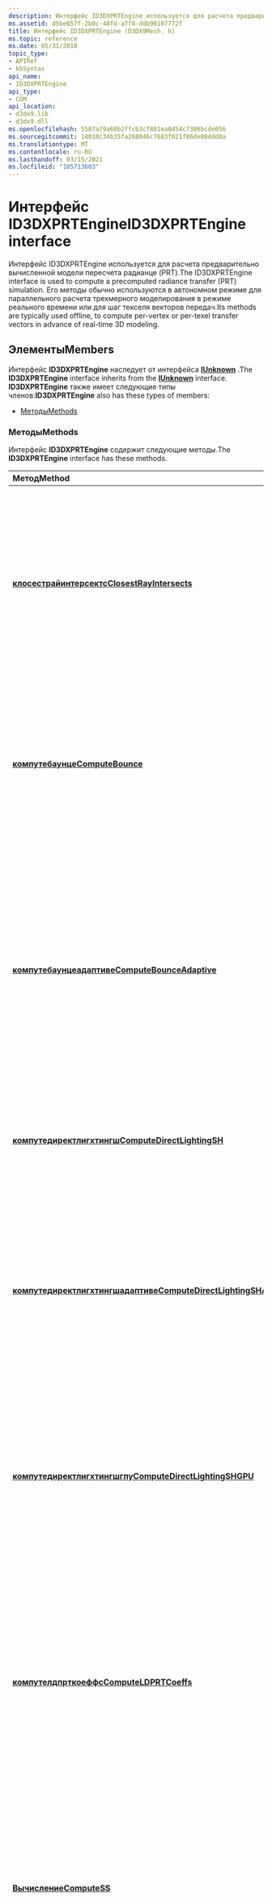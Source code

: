 ```yaml
---
description: Интерфейс ID3DXPRTEngine используется для расчета предварительно вычисленной модели пересчета радианце (PRT). Его методы обычно используются в автономном режиме для параллельного расчета трехмерного моделирования в режиме реального времени или для шаг текселя векторов передач.
ms.assetid: d5be657f-2b0c-48fd-a7f0-ddb90107772f
title: Интерфейс ID3DXPRTEngine (D3DX9Mesh. h)
ms.topic: reference
ms.date: 05/31/2018
topic_type:
- APIRef
- kbSyntax
api_name:
- ID3DXPRTEngine
api_type:
- COM
api_location:
- d3dx9.lib
- d3dx9.dll
ms.openlocfilehash: 5507a79a60b2ffcb3cf801ea0454c7306bcde056
ms.sourcegitcommit: 14010c34b35fa268046c7683f021f86de08ddd0a
ms.translationtype: MT
ms.contentlocale: ru-RU
ms.lasthandoff: 03/15/2021
ms.locfileid: "105713603"
---
```

# <a name="id3dxprtengine-interface"></a><span data-ttu-id="76c0e-104">Интерфейс ID3DXPRTEngine</span><span class="sxs-lookup"><span data-stu-id="76c0e-104">ID3DXPRTEngine interface</span></span>

<span data-ttu-id="76c0e-105">Интерфейс ID3DXPRTEngine используется для расчета предварительно вычисленной модели пересчета радианце (PRT).</span><span class="sxs-lookup"><span data-stu-id="76c0e-105">The ID3DXPRTEngine interface is used to compute a precomputed radiance transfer (PRT) simulation.</span></span> <span data-ttu-id="76c0e-106">Его методы обычно используются в автономном режиме для параллельного расчета трехмерного моделирования в режиме реального времени или для шаг текселя векторов передач.</span><span class="sxs-lookup"><span data-stu-id="76c0e-106">Its methods are typically used offline, to compute per-vertex or per-texel transfer vectors in advance of real-time 3D modeling.</span></span>

## <a name="members"></a><span data-ttu-id="76c0e-107">Элементы</span><span class="sxs-lookup"><span data-stu-id="76c0e-107">Members</span></span>

<span data-ttu-id="76c0e-108">Интерфейс **ID3DXPRTEngine** наследует от интерфейса [**IUnknown**](/windows/win32/api/unknwn/nn-unknwn-iunknown) .</span><span class="sxs-lookup"><span data-stu-id="76c0e-108">The **ID3DXPRTEngine** interface inherits from the [**IUnknown**](/windows/win32/api/unknwn/nn-unknwn-iunknown) interface.</span></span> <span data-ttu-id="76c0e-109">**ID3DXPRTEngine** также имеет следующие типы членов:</span><span class="sxs-lookup"><span data-stu-id="76c0e-109">**ID3DXPRTEngine** also has these types of members:</span></span>

-   [<span data-ttu-id="76c0e-110">Методы</span><span class="sxs-lookup"><span data-stu-id="76c0e-110">Methods</span></span>](#methods)

### <a name="methods"></a><span data-ttu-id="76c0e-111">Методы</span><span class="sxs-lookup"><span data-stu-id="76c0e-111">Methods</span></span>

<span data-ttu-id="76c0e-112">Интерфейс **ID3DXPRTEngine** содержит следующие методы.</span><span class="sxs-lookup"><span data-stu-id="76c0e-112">The **ID3DXPRTEngine** interface has these methods.</span></span>



| <span data-ttu-id="76c0e-113">Метод</span><span class="sxs-lookup"><span data-stu-id="76c0e-113">Method</span></span>                                                                                     | <span data-ttu-id="76c0e-114">Описание</span><span class="sxs-lookup"><span data-stu-id="76c0e-114">Description</span></span>                                                                                                                                                                                                                                                                                                                                                                                                                                                                        |
|:-------------------------------------------------------------------------------------------|:-----------------------------------------------------------------------------------------------------------------------------------------------------------------------------------------------------------------------------------------------------------------------------------------------------------------------------------------------------------------------------------------------------------------------------------------------------------------------------------|
| [<span data-ttu-id="76c0e-115">**клосестрайинтерсектс**</span><span class="sxs-lookup"><span data-stu-id="76c0e-115">**ClosestRayIntersects**</span></span>](id3dxprtengine--closestrayintersects.md)                       | <span data-ttu-id="76c0e-116">Использует эффективную трассировку лучей в предварительно вычисленном моделировании радианце (PRT), чтобы определить, пересекаются ли луч с сеткой.</span><span class="sxs-lookup"><span data-stu-id="76c0e-116">Uses efficient ray-tracing in precomputed radiance transfer (PRT) simulations to determine whether a ray intersects a mesh.</span></span> <span data-ttu-id="76c0e-117">Если пересечение обнаружено, метод возвращает индекс ближайшей грани сетки, которая достигнута лучом, и координатами барицентрик точки пересечения.</span><span class="sxs-lookup"><span data-stu-id="76c0e-117">If an intersection is found, the method returns the index of the closest mesh face hit by the ray and the barycentric coordinates of the intersection point.</span></span><br/>                                                                                                                                                                                |
| [<span data-ttu-id="76c0e-118">**компутебаунце**</span><span class="sxs-lookup"><span data-stu-id="76c0e-118">**ComputeBounce**</span></span>](id3dxprtengine--computebounce.md)                                     | <span data-ttu-id="76c0e-119">Выполняет вычисление исходного радианцеа, полученного на основе одного отскока с переходом.</span><span class="sxs-lookup"><span data-stu-id="76c0e-119">Computes the source radiance resulting from a single bounce of interreflected light.</span></span> <span data-ttu-id="76c0e-120">Этот метод можно использовать для любой освещенной сцены, включая модель предварительно вычисленных радианце (PRT) на основе сферического гармонического (SH).</span><span class="sxs-lookup"><span data-stu-id="76c0e-120">This method can be used for any lit scene, including a spherical harmonic (SH)-based precomputed radiance transfer (PRT) model.</span></span><br/>                                                                                                                                                                                                                                                    |
| [<span data-ttu-id="76c0e-121">**компутебаунцеадаптиве**</span><span class="sxs-lookup"><span data-stu-id="76c0e-121">**ComputeBounceAdaptive**</span></span>](id3dxprtengine--computebounceadaptive.md)                     | <span data-ttu-id="76c0e-122">Выполняет вычисление исходного радианцеа, полученного на основе одного отскока с переходом на использование адаптивной выборки.</span><span class="sxs-lookup"><span data-stu-id="76c0e-122">Computes the source radiance resulting from a single bounce of interreflected light, using adaptive sampling.</span></span> <span data-ttu-id="76c0e-123">Этот метод создает новые вершины и грани в сети для более точного приближения к предварительно вычисленному сигналу передачи радианце (PRT).</span><span class="sxs-lookup"><span data-stu-id="76c0e-123">This method generates new vertices and faces on the mesh to more accurately approximate the precomputed radiance transfer (PRT) signal.</span></span> <span data-ttu-id="76c0e-124">Этот метод можно использовать для любой освещенной сцены, включая модель PRT на основе сферического гармонического (SH).</span><span class="sxs-lookup"><span data-stu-id="76c0e-124">This method can be used for any lit scene, including a spherical harmonic (SH)-based PRT model.</span></span><br/>                                                                                                                   |
| [<span data-ttu-id="76c0e-125">**компутедиректлигхтингш**</span><span class="sxs-lookup"><span data-stu-id="76c0e-125">**ComputeDirectLightingSH**</span></span>](id3dxprtengine--computedirectlightingsh.md)                 | <span data-ttu-id="76c0e-126">Вычисление вклада прямого освещения в трехмерные объекты, в которых источник радианце представляется приблизительно в виде аппроксимации (SH).</span><span class="sxs-lookup"><span data-stu-id="76c0e-126">Computes the direct lighting contribution to 3D objects where the source radiance is represented by a spherical harmonic (SH) approximation.</span></span><br/>                                                                                                                                                                                                                                                                                                                            |
| [<span data-ttu-id="76c0e-127">**компутедиректлигхтингшадаптиве**</span><span class="sxs-lookup"><span data-stu-id="76c0e-127">**ComputeDirectLightingSHAdaptive**</span></span>](id3dxprtengine--computedirectlightingshadaptive.md) | <span data-ttu-id="76c0e-128">Вычисление вклада прямого освещения в трехмерные объекты, в которых источник радианце представлен аппроксимацией (SH) с использованием адаптивной выборки.</span><span class="sxs-lookup"><span data-stu-id="76c0e-128">Computes the direct lighting contribution to 3D objects where the source radiance is represented by a spherical harmonic (SH) approximation, using adaptive sampling.</span></span> <span data-ttu-id="76c0e-129">Этот метод создает новые вершины и грани в сети для более точного приближения к предварительно вычисленному сигналу передачи радианце (PRT).</span><span class="sxs-lookup"><span data-stu-id="76c0e-129">This method generates new vertices and faces on the mesh to more accurately approximate the precomputed radiance transfer (PRT) signal.</span></span><br/>                                                                                                                                                           |
| [<span data-ttu-id="76c0e-130">**компутедиректлигхтингшгпу**</span><span class="sxs-lookup"><span data-stu-id="76c0e-130">**ComputeDirectLightingSHGPU**</span></span>](id3dxprtengine--computedirectlightingshgpu.md)           | <span data-ttu-id="76c0e-131">Использует графический процессор для расчета вклада прямого освещения в трехмерные объекты, в которых исходный радианце представлен аппроксимацией по негармоническому излучению (SH).</span><span class="sxs-lookup"><span data-stu-id="76c0e-131">Uses the GPU to compute the direct lighting contribution to 3D objects where the source radiance is represented by a spherical harmonic (SH) approximation.</span></span> <span data-ttu-id="76c0e-132">Вычисление освещения в GPU обычно выполняется гораздо быстрее, чем в ЦП.</span><span class="sxs-lookup"><span data-stu-id="76c0e-132">Computing the lighting on the GPU will generally be much faster than on the CPU.</span></span><br/>                                                                                                                                                                                                                            |
| [<span data-ttu-id="76c0e-133">**компутелдпрткоеффс**</span><span class="sxs-lookup"><span data-stu-id="76c0e-133">**ComputeLDPRTCoeffs**</span></span>](id3dxprtengine--computeldprtcoeffs.md)                           | <span data-ttu-id="76c0e-134">Выполняет вычисление локально-определяемых предварительно вычисляемых радианценых перенаправлений (ЛДПРТ), относящихся к образцу обычных векторов, чтобы избежать ошибок с наименьшими квадратами по отношению к входным [**ID3DXPRTBuffer**](id3dxprtbuffer.md) данным.</span><span class="sxs-lookup"><span data-stu-id="76c0e-134">Computes locally-deformable precomputed radiance transfer (LDPRT) coefficients relative to per-sample normal vectors to minimize the least-squares error with respect to input [**ID3DXPRTBuffer**](id3dxprtbuffer.md) data.</span></span> <span data-ttu-id="76c0e-135">Эти коэффициенты можно использовать с обложками или преобразованными векторами, чтобы моделировать глобальные эффекты для динамических объектов.</span><span class="sxs-lookup"><span data-stu-id="76c0e-135">These coefficients can be used with skinned or transformed normal vectors to model global effects on dynamic objects.</span></span><br/>                                                                                                                     |
| [<span data-ttu-id="76c0e-136">**Вычисление**</span><span class="sxs-lookup"><span data-stu-id="76c0e-136">**ComputeSS**</span></span>](id3dxprtengine--computess.md)                                             | <span data-ttu-id="76c0e-137">Выполняет вычисление исходного радианцеа, полученного из рассеивания подповерхности, с помощью свойств материала, заданных [**ID3DXPRTEngine:: сетмешматериалс**](id3dxprtengine--setmeshmaterials.md).</span><span class="sxs-lookup"><span data-stu-id="76c0e-137">Computes the source radiance resulting from subsurface scattering, using material properties set by [**ID3DXPRTEngine::SetMeshMaterials**](id3dxprtengine--setmeshmaterials.md).</span></span> <span data-ttu-id="76c0e-138">Этот метод можно использовать только для материалов, определенных для вершины в объекте сетки.</span><span class="sxs-lookup"><span data-stu-id="76c0e-138">This method can be used only for materials defined per-vertex in a mesh object.</span></span><br/>                                                                                                                                                                                                       |
| [<span data-ttu-id="76c0e-139">**компутессадаптиве**</span><span class="sxs-lookup"><span data-stu-id="76c0e-139">**ComputeSSAdaptive**</span></span>](id3dxprtengine--computessadaptive.md)                             | <span data-ttu-id="76c0e-140">Вычисление вектора перемещения, который сопоставляет источник радианце для выхода из радианце, полученного из рассеивания подповерхности, использование адаптивных свойств выборки и материала, заданных [**ID3DXPRTEngine:: сетмешматериалс**](id3dxprtengine--setmeshmaterials.md).</span><span class="sxs-lookup"><span data-stu-id="76c0e-140">Computes a transfer vector that maps source radiance to exit radiance resulting from subsurface scattering, using adaptive sampling and material properties set by [**ID3DXPRTEngine::SetMeshMaterials**](id3dxprtengine--setmeshmaterials.md).</span></span> <span data-ttu-id="76c0e-141">Метод создает новые вершины и грани в сети для более точного приближения к предварительно вычисленному сигналу передачи радианце (PRT).</span><span class="sxs-lookup"><span data-stu-id="76c0e-141">The method generates new vertices and faces on the mesh to more accurately approximate the precomputed radiance transfer (PRT) signal.</span></span> <span data-ttu-id="76c0e-142">Этот метод можно использовать только для материалов, определенных для вершины в объекте сетки.</span><span class="sxs-lookup"><span data-stu-id="76c0e-142">This method can be used only for materials defined per-vertex in a mesh object.</span></span><br/> |
| [<span data-ttu-id="76c0e-143">**компутесурфсамплесбаунце**</span><span class="sxs-lookup"><span data-stu-id="76c0e-143">**ComputeSurfSamplesBounce**</span></span>](id3dxprtengine--computesurfsamplesbounce.md)               | <span data-ttu-id="76c0e-144">Выполняет вычисление предварительно вычисленных радианце передач (PRT) для произвольной точки (и обычного вектора).</span><span class="sxs-lookup"><span data-stu-id="76c0e-144">Computes precomputed radiance transfer (PRT) samples for an arbitrary point (and normal vector).</span></span><br/>                                                                                                                                                                                                                                                                                                                                                                        |
| [<span data-ttu-id="76c0e-145">**компутесурфсамплесдиректш**</span><span class="sxs-lookup"><span data-stu-id="76c0e-145">**ComputeSurfSamplesDirectSH**</span></span>](id3dxprtengine--computesurfsamplesdirectsh.md)           | <span data-ttu-id="76c0e-146">Выполняет вычисление, в произвольных точках, не применяя сетку, вектор перемещения, который сопоставляет исходный радианце (представленный приблизительно гармонической (SH) аппроксимацию) для выхода из радианце.</span><span class="sxs-lookup"><span data-stu-id="76c0e-146">Computes, at an arbitrary point not on a mesh, a transfer vector that maps source radiance (represented by a spherical harmonic (SH) approximation) to exit radiance.</span></span><br/>                                                                                                                                                                                                                                                                                                   |
| [<span data-ttu-id="76c0e-147">**компутеволумесамплес**</span><span class="sxs-lookup"><span data-stu-id="76c0e-147">**ComputeVolumeSamples**</span></span>](id3dxprtengine--computevolumesamples.md)                       | <span data-ttu-id="76c0e-148">Выдает проекцию прямого освещения, полученного от предыдущего света, в виде векторов, представляющих собой сферическую гармонию (SH), которые представляют радианце инцидентов в указанных местах.</span><span class="sxs-lookup"><span data-stu-id="76c0e-148">Computes a projection of the direct lighting from the previous light bounce into spherical harmonic (SH) basis vectors that represent incident radiance at specified locations.</span></span><br/>                                                                                                                                                                                                                                                                                         |
| [<span data-ttu-id="76c0e-149">**компутеволумесамплесдиректш**</span><span class="sxs-lookup"><span data-stu-id="76c0e-149">**ComputeVolumeSamplesDirectSH**</span></span>](id3dxprtengine--computevolumesamplesdirectsh.md)       | <span data-ttu-id="76c0e-150">Выполняет проекцию неудаленного освещения на основе географических (SH) векторов, представляющих радианце инцидентов в указанных местах.</span><span class="sxs-lookup"><span data-stu-id="76c0e-150">Computes a projection of distant lighting into spherical harmonic (SH) basis vectors that represent incident radiance at specified locations.</span></span><br/>                                                                                                                                                                                                                                                                                                                           |
| [<span data-ttu-id="76c0e-151">**екстрактпервертексалбедо**</span><span class="sxs-lookup"><span data-stu-id="76c0e-151">**ExtractPerVertexAlbedo**</span></span>](id3dxprtengine--extractpervertexalbedo.md)                   | <span data-ttu-id="76c0e-152">Копирует значения албедо на уровне вершины из сетки.</span><span class="sxs-lookup"><span data-stu-id="76c0e-152">Copies per-vertex albedo values from a mesh.</span></span><br/>                                                                                                                                                                                                                                                                                                                                                                                                                            |
| [<span data-ttu-id="76c0e-153">**фрибаунцедата**</span><span class="sxs-lookup"><span data-stu-id="76c0e-153">**FreeBounceData**</span></span>](id3dxprtengine--freebouncedata.md)                                   | <span data-ttu-id="76c0e-154">Освобождает память, используемую для временных данных имитации с отскоками.</span><span class="sxs-lookup"><span data-stu-id="76c0e-154">Frees memory used for temporary bounced-light simulation data.</span></span><br/>                                                                                                                                                                                                                                                                                                                                                                                                          |
| [<span data-ttu-id="76c0e-155">**фриссдата**</span><span class="sxs-lookup"><span data-stu-id="76c0e-155">**FreeSSData**</span></span>](id3dxprtengine--freessdata.md)                                           | <span data-ttu-id="76c0e-156">Освобождает память, используемую для временных данных имитации освещения поверхности.</span><span class="sxs-lookup"><span data-stu-id="76c0e-156">Frees memory used for temporary subsurface light scattering simulation data.</span></span><br/>                                                                                                                                                                                                                                                                                                                                                                                            |
| [<span data-ttu-id="76c0e-157">**жетадаптедмеш**</span><span class="sxs-lookup"><span data-stu-id="76c0e-157">**GetAdaptedMesh**</span></span>](id3dxprtengine--getadaptedmesh.md)                                   | <span data-ttu-id="76c0e-158">Возвращает сетку с изменениями, полученными из адаптивной пространственной выборки.</span><span class="sxs-lookup"><span data-stu-id="76c0e-158">Returns a mesh with modifications resulting from adaptive spatial sampling.</span></span> <span data-ttu-id="76c0e-159">Возвращаемая сетка содержит только позиции, нормали и координаты текстуры (если они определены).</span><span class="sxs-lookup"><span data-stu-id="76c0e-159">The returned mesh contains only positions, normals, and texture coordinates (if defined).</span></span><br/>                                                                                                                                                                                                                                                                                                   |
| [<span data-ttu-id="76c0e-160">**жетнумфацес**</span><span class="sxs-lookup"><span data-stu-id="76c0e-160">**GetNumFaces**</span></span>](id3dxprtengine--getnumfaces.md)                                         | <span data-ttu-id="76c0e-161">Извлекает количество сторон в сетке, включая новые добавляемые лица в результате адаптивной пространственной выборки.</span><span class="sxs-lookup"><span data-stu-id="76c0e-161">Retrieves the number of faces in the mesh, including any new faces added as a result of adaptive spatial sampling.</span></span><br/>                                                                                                                                                                                                                                                                                                                                                      |
| [<span data-ttu-id="76c0e-162">**жетнумвертс**</span><span class="sxs-lookup"><span data-stu-id="76c0e-162">**GetNumVerts**</span></span>](id3dxprtengine--getnumverts.md)                                         | <span data-ttu-id="76c0e-163">Извлекает количество вершин в сетке, включая все новые вершины, добавленные в результате адаптивной пространственной выборки.</span><span class="sxs-lookup"><span data-stu-id="76c0e-163">Retrieves the number of vertices in the mesh, including any new vertices added as a result of adaptive spatial sampling.</span></span><br/>                                                                                                                                                                                                                                                                                                                                                |
| [<span data-ttu-id="76c0e-164">**жетвертексалбедо**</span><span class="sxs-lookup"><span data-stu-id="76c0e-164">**GetVertexAlbedo**</span></span>](id3dxprtengine--getvertexalbedo.md)                                 | <span data-ttu-id="76c0e-165">Получает значения албедо вершин сетки.</span><span class="sxs-lookup"><span data-stu-id="76c0e-165">Retrieves albedo values of the mesh vertices.</span></span><br/>                                                                                                                                                                                                                                                                                                                                                                                                                           |
| [<span data-ttu-id="76c0e-166">**мултиплялбедо**</span><span class="sxs-lookup"><span data-stu-id="76c0e-166">**MultiplyAlbedo**</span></span>](id3dxprtengine--multiplyalbedo.md)                                   | <span data-ttu-id="76c0e-167">Умножает каждый предварительно вычисленный вектор радианценой пересылки (PRT) на вершину албедо.</span><span class="sxs-lookup"><span data-stu-id="76c0e-167">Multiplies each precomputed radiance transfer (PRT) vector by the per-vertex albedo.</span></span><br/>                                                                                                                                                                                                                                                                                                                                                                                    |
| [<span data-ttu-id="76c0e-168">**ресамплебуффер**</span><span class="sxs-lookup"><span data-stu-id="76c0e-168">**ResampleBuffer**</span></span>](id3dxprtengine--resamplebuffer.md)                                   | <span data-ttu-id="76c0e-169">Ресамплинг входного буфера [**ID3DXPRTBuffer**](id3dxprtbuffer.md) и сохранение его в выходной буфер.</span><span class="sxs-lookup"><span data-stu-id="76c0e-169">Resamples an input [**ID3DXPRTBuffer**](id3dxprtbuffer.md) buffer and saves it to an output buffer.</span></span> <span data-ttu-id="76c0e-170">Этот метод можно использовать для преобразования буфера вершин в буфер текстуры и наоборот.</span><span class="sxs-lookup"><span data-stu-id="76c0e-170">This method can be used to convert a vertex buffer to a texture buffer and vice-versa.</span></span> <span data-ttu-id="76c0e-171">Он также может использоваться для преобразования одноканальных буферов в 3-канальные буферы и наоборот.</span><span class="sxs-lookup"><span data-stu-id="76c0e-171">It can also be used to convert single-channel buffers to 3-channel buffers and vice-versa.</span></span><br/>                                                                                                                                                                                  |
| [<span data-ttu-id="76c0e-172">**робустмешрефине**</span><span class="sxs-lookup"><span data-stu-id="76c0e-172">**RobustMeshRefine**</span></span>](id3dxprtengine--robustmeshrefine.md)                               | <span data-ttu-id="76c0e-173">Делит лиц на сетку, обеспечивая консервативную адаптивную выборку, которая не будет устранять функции в сети.</span><span class="sxs-lookup"><span data-stu-id="76c0e-173">Subdivides faces on a mesh, allowing for conservative adaptive sampling that will not eliminate features on the mesh.</span></span><br/>                                                                                                                                                                                                                                                                                                                                                   |
| [<span data-ttu-id="76c0e-174">**скалемешчунк**</span><span class="sxs-lookup"><span data-stu-id="76c0e-174">**ScaleMeshChunk**</span></span>](id3dxprtengine--scalemeshchunk.md)                                   | <span data-ttu-id="76c0e-175">Масштабирует все выборки, связанные с заданной подсетью.</span><span class="sxs-lookup"><span data-stu-id="76c0e-175">Scales all the samples associated with a given submesh.</span></span> <span data-ttu-id="76c0e-176">Метод полезен для вычисления рассеивания подповерхности.</span><span class="sxs-lookup"><span data-stu-id="76c0e-176">The method is useful for computing subsurface scattering.</span></span><br/>                                                                                                                                                                                                                                                                                                                                                       |
| [<span data-ttu-id="76c0e-177">**сеткаллбакк**</span><span class="sxs-lookup"><span data-stu-id="76c0e-177">**SetCallBack**</span></span>](id3dxprtengine--setcallback.md)                                         | <span data-ttu-id="76c0e-178">Задает указатель на необязательную функцию обратного вызова, которая вычисляет процент завершенных расчетов между сферами (SH) и дает вызывающему объекту возможность прервать симулятор.</span><span class="sxs-lookup"><span data-stu-id="76c0e-178">Sets a pointer to an optional callback function that computes the percentage of spherical harmonic (SH) computations completed and gives the caller the option of aborting the simulator.</span></span><br/>                                                                                                                                                                                                                                                                               |
| [<span data-ttu-id="76c0e-179">**сетмешматериалс**</span><span class="sxs-lookup"><span data-stu-id="76c0e-179">**SetMeshMaterials**</span></span>](id3dxprtengine--setmeshmaterials.md)                               | <span data-ttu-id="76c0e-180">Задает свойства материала сетки в трехмерной сцене.</span><span class="sxs-lookup"><span data-stu-id="76c0e-180">Sets mesh material properties in the 3D scene.</span></span> <span data-ttu-id="76c0e-181">Используйте этот метод, чтобы указать параметры геоточечной подповерхности.</span><span class="sxs-lookup"><span data-stu-id="76c0e-181">Use this method to specify subsurface scattering parameters.</span></span><br/>                                                                                                                                                                                                                                                                                                                                                             |
| [<span data-ttu-id="76c0e-182">**сетминмаксинтерсектион**</span><span class="sxs-lookup"><span data-stu-id="76c0e-182">**SetMinMaxIntersection**</span></span>](id3dxprtengine--setminmaxintersection.md)                     | <span data-ttu-id="76c0e-183">Устанавливает минимальное и максимальное расстояние пересечения между трехмерными объектами.</span><span class="sxs-lookup"><span data-stu-id="76c0e-183">Sets the minimum and maximum distances of intersection between 3D objects.</span></span> <span data-ttu-id="76c0e-184">Эти значения расстояния можно использовать для управления минимальным или максимальным расстоянием, в течение которых объекты могут быть темными или отражать освещение.</span><span class="sxs-lookup"><span data-stu-id="76c0e-184">These distance values can be used to control the minimum or maximum distance that objects can shadow or reflect light.</span></span> <span data-ttu-id="76c0e-185">Например, метод можно использовать для ограничения затенения ближайших функций трехмерной модели.</span><span class="sxs-lookup"><span data-stu-id="76c0e-185">For example, the method can be used to limit the shadowing of nearby features of a 3D model.</span></span><br/>                                                                                                                                                                          |
| [<span data-ttu-id="76c0e-186">**сетпертекселалбедо**</span><span class="sxs-lookup"><span data-stu-id="76c0e-186">**SetPerTexelAlbedo**</span></span>](id3dxprtengine--setpertexelalbedo.md)                             | <span data-ttu-id="76c0e-187">Задает значение албедо для каждого шаг текселя, перезаписывая предыдущие значения албедо.</span><span class="sxs-lookup"><span data-stu-id="76c0e-187">Sets an albedo value for each texel, overwriting previous albedo values.</span></span><br/>                                                                                                                                                                                                                                                                                                                                                                                                |
| [<span data-ttu-id="76c0e-188">**сетпертекселнормал**</span><span class="sxs-lookup"><span data-stu-id="76c0e-188">**SetPerTexelNormal**</span></span>](id3dxprtengine--setpertexelnormal.md)                             | <span data-ttu-id="76c0e-189">Задает стандартный вектор для каждого шаг текселя в объекте текстуры.</span><span class="sxs-lookup"><span data-stu-id="76c0e-189">Sets a normal vector for each texel in a texture object.</span></span> <span data-ttu-id="76c0e-190">Этот метод используется для хранения векторов нормали вершин из сетки (или интерполяции нормалей вершин, если выполняется вычисление предварительно вычисленных радианце передаваемых данных (PRT) на основе пикселя).</span><span class="sxs-lookup"><span data-stu-id="76c0e-190">This method is used to store vertex normal vectors from a mesh (or interpolated vertex normals if pixel-based precomputed radiance transfer (PRT) is being computed).</span></span><br/>                                                                                                                                                                                                                                          |
| [<span data-ttu-id="76c0e-191">**сетпервертексалбедо**</span><span class="sxs-lookup"><span data-stu-id="76c0e-191">**SetPerVertexAlbedo**</span></span>](id3dxprtengine--setpervertexalbedo.md)                           | <span data-ttu-id="76c0e-192">Задает значение албедо для каждой вершины сетки, перезаписывая предыдущие значения албедо.</span><span class="sxs-lookup"><span data-stu-id="76c0e-192">Sets an albedo value for each mesh vertex, overwriting previous albedo values.</span></span><br/>                                                                                                                                                                                                                                                                                                                                                                                          |
| [<span data-ttu-id="76c0e-193">**сетсамплингинфо**</span><span class="sxs-lookup"><span data-stu-id="76c0e-193">**SetSamplingInfo**</span></span>](id3dxprtengine--setsamplinginfo.md)                                 | <span data-ttu-id="76c0e-194">Задает свойства выборки, используемые симулятором предварительно вычисленной радианценой пересылки (PRT).</span><span class="sxs-lookup"><span data-stu-id="76c0e-194">Sets sampling properties used by the precomputed radiance transfer (PRT) simulator.</span></span><br/>                                                                                                                                                                                                                                                                                                                                                                                     |
| [<span data-ttu-id="76c0e-195">**шадоврайинтерсектс**</span><span class="sxs-lookup"><span data-stu-id="76c0e-195">**ShadowRayIntersects**</span></span>](id3dxprtengine--shadowrayintersects.md)                         | <span data-ttu-id="76c0e-196">Использует эффективную трассировку лучей в предварительно вычисленном моделировании радианце (PRT), чтобы определить, пересекаются ли луч с сеткой.</span><span class="sxs-lookup"><span data-stu-id="76c0e-196">Uses efficient ray-tracing in precomputed radiance transfer (PRT) simulations to determine whether a ray intersects a mesh.</span></span> <span data-ttu-id="76c0e-197">Обычно используется для определения того, находится ли заданная точка в теневом виде.</span><span class="sxs-lookup"><span data-stu-id="76c0e-197">Typically used to determine whether a given point is in shadow.</span></span><br/>                                                                                                                                                                                                                                                                             |



 

## <a name="remarks"></a><span data-ttu-id="76c0e-198">Комментарии</span><span class="sxs-lookup"><span data-stu-id="76c0e-198">Remarks</span></span>

<span data-ttu-id="76c0e-199">Для преобразования RGB в значения светимости используется следующая формула:</span><span class="sxs-lookup"><span data-stu-id="76c0e-199">To convert from RGB to luminance values, the following formula is used:</span></span>


```
Luminance = R * 0.2125 + G * 0.7154 + B * 0.0721
```



<span data-ttu-id="76c0e-200">Интерфейс **ID3DXPRTEngine** получается путем вызова функции [**D3DXCreatePRTEngine**](d3dxcreateprtengine.md) .</span><span class="sxs-lookup"><span data-stu-id="76c0e-200">The **ID3DXPRTEngine** interface is obtained by calling the [**D3DXCreatePRTEngine**](d3dxcreateprtengine.md) function.</span></span>

<span data-ttu-id="76c0e-201">Тип LPD3DXPRTENGINE определяется как указатель на интерфейс **ID3DXPRTEngine** .</span><span class="sxs-lookup"><span data-stu-id="76c0e-201">The LPD3DXPRTENGINE type is defined as a pointer to the **ID3DXPRTEngine** interface.</span></span>


```
typedef interface ID3DXPRTEngine ID3DXPRTEngine;
typedef interface ID3DXPRTEngine *LPD3DXPRTENGINE;
```



## <a name="requirements"></a><span data-ttu-id="76c0e-202">Требования</span><span class="sxs-lookup"><span data-stu-id="76c0e-202">Requirements</span></span>



| <span data-ttu-id="76c0e-203">Требование</span><span class="sxs-lookup"><span data-stu-id="76c0e-203">Requirement</span></span> | <span data-ttu-id="76c0e-204">Значение</span><span class="sxs-lookup"><span data-stu-id="76c0e-204">Value</span></span> |
|--------------------|----------------------------------------------------------------------------------------|
| <span data-ttu-id="76c0e-205">Header</span><span class="sxs-lookup"><span data-stu-id="76c0e-205">Header</span></span><br/>  | <dl> <span data-ttu-id="76c0e-206"><dt>D3DX9Mesh. h</dt></span><span class="sxs-lookup"><span data-stu-id="76c0e-206"><dt>D3DX9Mesh.h</dt></span></span> </dl> |
| <span data-ttu-id="76c0e-207">Библиотека</span><span class="sxs-lookup"><span data-stu-id="76c0e-207">Library</span></span><br/> | <dl> <span data-ttu-id="76c0e-208"><dt>D3dx9. lib</dt></span><span class="sxs-lookup"><span data-stu-id="76c0e-208"><dt>D3dx9.lib</dt></span></span> </dl>   |



## <a name="see-also"></a><span data-ttu-id="76c0e-209">См. также раздел</span><span class="sxs-lookup"><span data-stu-id="76c0e-209">See also</span></span>

<dl> <dt>

[<span data-ttu-id="76c0e-210">Интерфейсы D3DX</span><span class="sxs-lookup"><span data-stu-id="76c0e-210">D3DX Interfaces</span></span>](dx9-graphics-reference-d3dx-interfaces.md)
</dt> <dt>

[<span data-ttu-id="76c0e-211">**D3DXCreatePRTEngine**</span><span class="sxs-lookup"><span data-stu-id="76c0e-211">**D3DXCreatePRTEngine**</span></span>](d3dxcreateprtengine.md)
</dt> <dt>

[<span data-ttu-id="76c0e-212">Предварительно вычисленный перенос Радианце (Direct3D 9)</span><span class="sxs-lookup"><span data-stu-id="76c0e-212">Precomputed Radiance Transfer (Direct3D 9)</span></span>](precomputed-radiance-transfer.md)
</dt> </dl>

 

 
